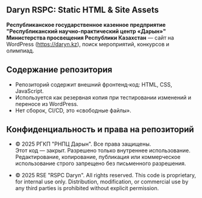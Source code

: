 ## Daryn RSPC: Static HTML & Site Assets
**Республиканское государственное казенное предприятие "Республиканский научно-практический центр «Дарын»" Министерства просвещения Республики Казахстан** — сайт на WordPress (https://daryn.kz), поиск мероприятий, конкурсов и олимпиад.

## Содержание репозитория
* Репозиторий содержит внешний фронтенд‑код: HTML, CSS, JavaScript.
* Используется как резервная копия при тестировании изменений и переносе из WordPress.
* Нет сборок, CI/CD, это «свободные файлы».

## Конфиденциальность и права на репозиторий
* © 2025 РГКП "РНПЦ Дарын". Все права защищены.  
Этот код — закрыт. Разрешено только внутреннее использование. Редактирование, копирование,
публикация или коммерческое использование строго запрещено без письменного разрешения.

* © 2025 RSE "RSPC Daryn". All rights reserved.
This code is proprietary, for internal use only. Distribution, modification, or commercial use by any third parties is prohibited without explicit permission.
